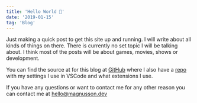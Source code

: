 ```yaml
---
title: 'Hello World 👋'
date: '2019-01-15'
tag: 'Blog'
---
```


Just making a quick post to get this site up and running. I will write about all kinds of things on there. There is currently no set topic I will be talking about.
I think most of the posts will be about games, movies, shows or development.

You can find the source at for this blog at <a href="https://github.com/magnusson/magnusson.github.io" target="_blank" rel="noreferrer">GitHub</a> where I also have a <a href="https://github.com/magnusson/dotfiles" target="_blank" rel="noreferrer">repo</a> with my settings I use in VSCode and what extensions I use.

If you have any questions or want to contact me for any other reason you can contact me at <a href="mailto:hello@magnusson.dev">hello@magnusson.dev</a>
